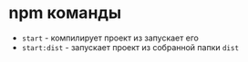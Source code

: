 # npm команды
* `start` - компилирует проект из запускает его
* `start:dist` - запускает проект из собранной папки `dist`
